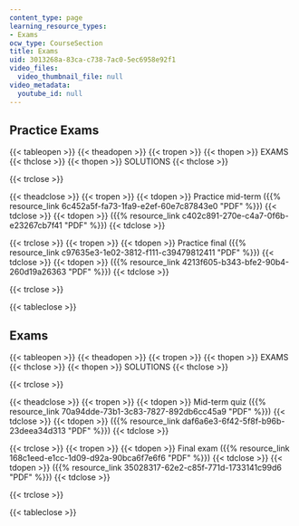 ```yaml
---
content_type: page
learning_resource_types:
- Exams
ocw_type: CourseSection
title: Exams
uid: 3013268a-83ca-c738-7ac0-5ec6958e92f1
video_files:
  video_thumbnail_file: null
video_metadata:
  youtube_id: null
---
```


Practice Exams
--------------

{{< tableopen >}}
{{< theadopen >}}
{{< tropen >}}
{{< thopen >}}
EXAMS
{{< thclose >}}
{{< thopen >}}
SOLUTIONS
{{< thclose >}}

{{< trclose >}}

{{< theadclose >}}
{{< tropen >}}
{{< tdopen >}}
Practice mid-term ({{% resource_link 6c452a5f-fa73-1fa9-e2ef-60e7c87843e0 "PDF" %}})
{{< tdclose >}}
{{< tdopen >}}
({{% resource_link c402c891-270e-c4a7-0f6b-e23267cb7f41 "PDF" %}})
{{< tdclose >}}

{{< trclose >}}
{{< tropen >}}
{{< tdopen >}}
Practice final ({{% resource_link c97635e3-1e02-3812-f111-c39479812411 "PDF" %}})
{{< tdclose >}}
{{< tdopen >}}
({{% resource_link 4213f605-b343-bfe2-90b4-260d19a26363 "PDF" %}})
{{< tdclose >}}

{{< trclose >}}

{{< tableclose >}}

Exams
-----

{{< tableopen >}}
{{< theadopen >}}
{{< tropen >}}
{{< thopen >}}
EXAMS
{{< thclose >}}
{{< thopen >}}
SOLUTIONS
{{< thclose >}}

{{< trclose >}}

{{< theadclose >}}
{{< tropen >}}
{{< tdopen >}}
Mid-term quiz ({{% resource_link 70a94dde-73b1-3c83-7827-892db6cc45a9 "PDF" %}})
{{< tdclose >}}
{{< tdopen >}}
({{% resource_link daf6a6e3-6f42-5f8f-b96b-23deea34d313 "PDF" %}})
{{< tdclose >}}

{{< trclose >}}
{{< tropen >}}
{{< tdopen >}}
Final exam ({{% resource_link 168c1eed-e1cc-1d09-d92a-90bca6f7e6f6 "PDF" %}})
{{< tdclose >}}
{{< tdopen >}}
({{% resource_link 35028317-62e2-c85f-771d-1733141c99d6 "PDF" %}})
{{< tdclose >}}

{{< trclose >}}

{{< tableclose >}}